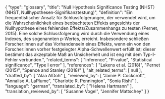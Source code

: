 {
    "type": "glossary",
    "title": "Null Hypothesis Significance Testing (NHST) (NHST, Nullhypothesen-Signifikanztestung)",
    "definition": "Ein frequentistischer Ansatz für Schlussfolgerungen, der verwendet wird, um die Wahrscheinlichkeit eines beobachteten Effekts angesichts der Nullhypothese eines fehlenden Effekts/Zusammenhangs zu testen (Pernet, 2015). Eine solche Schlussfolgerung wird durch die Verwendung eines Indexes, des sogenannten p-Wertes, erreicht. Insbesondere schließen Forscher:innen auf das Vorhandensein eines Effekts, wenn ein von den Forscher:innen vorher festgelegter Alpha-Schwellenwert erfüllt ist; dieser bestimmt das akzeptable Maß an Unsicherheit und ist eng mit dem Typ-I-Fehler verbunden.",
    "related_terms": [
        "Inference",
        "P-value",
        "Statistical significance",
        "Type I error"
    ],
    "references": [
        "Lakens et al. (2018)",
        "Pernet (2015)",
        "Spence and Stanley (2018)"
    ],
    "alt_related_terms": [
        null
    ],
    "drafted_by": [
        "Alaa AlDoh"
    ],
    "reviewed_by": [
        "Jamie P. Cockcroft",
        "Annalise A. LaPlume",
        "Charlotte R. Pennington",
        "Sonia Rishi"
    ],
    "language": "german",
    "translated_by": [
        "Helena Hartmann"
    ],
    "translation_reviewed_by": [
        "Susanne Vogel",
        "Jennifer Mattschey"
    ]
}